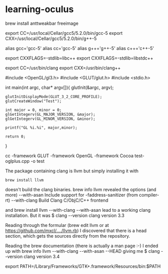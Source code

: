 # learning-oculus

brew install anttweakbar freeimage


export CC=/usr/local/Cellar/gcc5/5.2.0/bin/gcc-5
export CXX=/usr/local/Cellar/gcc5/5.2.0/bin/g++-5


alias gcc='gcc-5'
alias cc='gcc-5'
alias g++='g++-5'
alias c++='c++-5'

export CXXFLAGS=-stdlib=libc++
export CXXFLAGS=-stdlib=libstdc++

export CC=/usr/bin/clang
export CXX=/usr/bin/clang++

#include <OpenGL/gl3.h>
#include <GLUT/glut.h>
#include <stdio.h>

int main(int argc, char* argv[]){
    glutInit(&argc, argv);

    glutInitDisplayMode(GLUT_3_2_CORE_PROFILE);
    glutCreateWindow("Test");

    int major = 0, minor = 0;
    glGetIntegerv(GL_MAJOR_VERSION, &major);
    glGetIntegerv(GL_MINOR_VERSION, &minor);

    printf("GL %i.%i", major,minor);

    return 0;
}

cc -framework GLUT -framework OpenGL -framework Cocoa test-oglplus.cpp -o test

The package containing clang is llvm but simply installing it with

    brew install llvm

doesn't build the clang binaries.
    brew info llvm 
revealed the options (and more)
    --with-asan
     Include support for -faddress-sanitizer (from compiler-rt)
    --with-clang
     Build Clang C/ObjC/C++ frontend

and
    brew install llvm --with-clang --with-asan 
lead to a working clang installation.
But it was
    $ clang --version
    clang version 3.3

Reading through the formular (brew edit llvm or at https://github.com/mxcl/..../llvm.rb) I discovered that there is a head section, which gets the sources directly from the repository.

Reading the brew documentation (there is actually a man page :-) I ended up with
    brew info llvm --with-clang --with-asan --HEAD 
giving me
    $ clang --version
    clang version 3.4 


export PATH=/Library/Frameworks/GTK+.framework/Resources/bin:$PATH